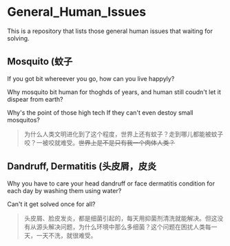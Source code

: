 # General_Human_Issues
This is a repository that lists those general human issues that waiting for solving.

## Mosquito (蚊子
If you got bit whereever you go, how can you live happyly?

Why mosquito bit human for thoghds of years, and human still coudn't let it dispear from earth?

Why's the point of those high tech If they can't even destoy small mosquitos?

> 为什么人类文明进化到了这个程度，世界上还有蚊子？走到哪儿都能被蚊子咬？一被咬就难受。~~世界上是不是只有我一个肉体人类？~~

## Dandruff, Dermatitis (头皮屑，皮炎
Why you have to care your head dandruff or face dermatitis condition for each day by washing them using water?

Can't it get solved once for all?

> 头皮屑、脸皮发炎，都是细菌引起的，每天用抑菌剂清洗就能解决。但这没有从源头解决问题，为什么环境中那么多细菌？这个问题在困扰人类每一天，一天不洗，就很难受。
